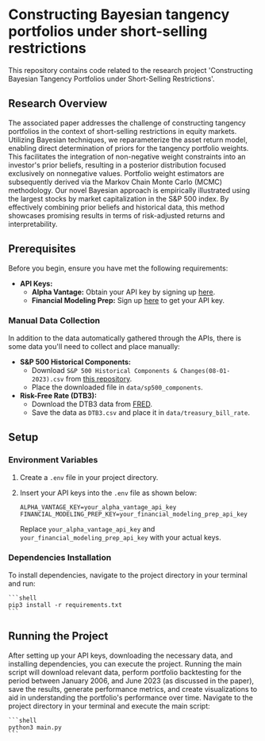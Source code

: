 # Constructing Bayesian tangency portfolios under short-selling restrictions

This repository contains code related to the research project 'Constructing Bayesian Tangency Portfolios under Short-Selling Restrictions'. 

## Research Overview
The associated paper addresses the challenge of constructing tangency portfolios in the context of short-selling restrictions in equity markets. Utilizing Bayesian techniques, we reparameterize the asset return model, enabling direct determination of priors for the tangency portfolio weights. This facilitates the integration of non-negative weight constraints into an investor's prior beliefs, resulting in a posterior distribution focused exclusively on nonnegative values. Portfolio weight estimators are subsequently derived via the Markov Chain Monte Carlo (MCMC) methodology. Our novel Bayesian approach is empirically illustrated using the largest stocks by market capitalization in the S\&P 500 index. By effectively combining prior beliefs and historical data, this method showcases promising results in terms of risk-adjusted returns and interpretability. 

## Prerequisites

Before you begin, ensure you have met the following requirements:

- **API Keys:**
  - **Alpha Vantage:** Obtain your API key by signing up [here](https://www.alphavantage.co/).
  - **Financial Modeling Prep:** Sign up [here](https://financialmodelingprep.com/developer/docs/) to get your API key.

### Manual Data Collection
In addition to the data automatically gathered through the APIs, there is some data you'll need to collect and place manually:

- **S&P 500 Historical Components:**
  - Download `S&P 500 Historical Components & Changes(08-01-2023).csv` from [this repository](https://github.com/fja05680/sp500).
  - Place the downloaded file in `data/sp500_components`.
- **Risk-Free Rate (DTB3):**
  - Download the DTB3 data from [FRED](https://fred.stlouisfed.org/series/DTB3).
  - Save the data as `DTB3.csv` and place it in `data/treasury_bill_rate`.

## Setup

### Environment Variables

1. Create a `.env` file in your project directory.
2. Insert your API keys into the `.env` file as shown below:

    ```
    ALPHA_VANTAGE_KEY=your_alpha_vantage_api_key
    FINANCIAL_MODELING_PREP_KEY=your_financial_modeling_prep_api_key
    ```

    Replace `your_alpha_vantage_api_key` and `your_financial_modeling_prep_api_key` with your actual keys.

### Dependencies Installation

To install dependencies, navigate to the project directory in your terminal and run:

    ```shell
    pip3 install -r requirements.txt
    ```

## Running the Project

After setting up your API keys, downloading the necessary data, and installing dependencies, you can execute the project. Running the main script will download relevant data, perform portfolio backtesting for the period between January 2006, and June 2023 (as discussed in the paper), save the results, generate performance metrics, and create visualizations to aid in understanding the portfolio's performance over time. Navigate to the project directory in your terminal and execute the main script:

    ```shell
    python3 main.py
    ```
